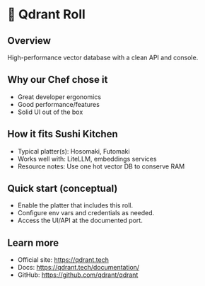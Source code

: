 # 🍣 Qdrant Roll

## Overview
High-performance vector database with a clean API and console.

## Why our Chef chose it
- Great developer ergonomics
- Good performance/features
- Solid UI out of the box

## How it fits Sushi Kitchen
- Typical platter(s): Hosomaki, Futomaki
- Works well with: LiteLLM, embeddings services
- Resource notes: Use one hot vector DB to conserve RAM

## Quick start (conceptual)
- Enable the platter that includes this roll.
- Configure env vars and credentials as needed.
- Access the UI/API at the documented port.

## Learn more
- Official site: https://qdrant.tech
- Docs: https://qdrant.tech/documentation/
- GitHub: https://github.com/qdrant/qdrant
